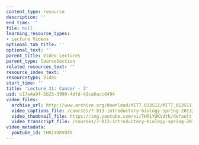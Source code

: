 ```yaml
---
content_type: resource
description: ''
end_time: ''
file: null
learning_resource_types:
- Lecture Videos
optional_tab_title: ''
optional_text: ''
parent_title: Video Lectures
parent_type: CourseSection
related_resources_text: ''
resource_index_text: ''
resourcetype: Video
start_time: ''
title: 'Lecture 31: Cancer - 3'
uid: c17a4a9f-5b25-3990-4dfd-42ca6acc6494
video_files:
  archive_url: http://www.archive.org/download/MIT7.013S11/MIT7_013S11_lec31_300k.mp4
  video_captions_file: /courses/7-013-introductory-biology-spring-2013/7e674f4765ac55bd8ec29bc1d9ae6532_THR1YOKVdtk.vtt
  video_thumbnail_file: https://img.youtube.com/vi/THR1YOKVdtk/default.jpg
  video_transcript_file: /courses/7-013-introductory-biology-spring-2013/e6100e2b60c1863e290bc86d3eb4236d_THR1YOKVdtk.pdf
video_metadata:
  youtube_id: THR1YOKVdtk
---
```

